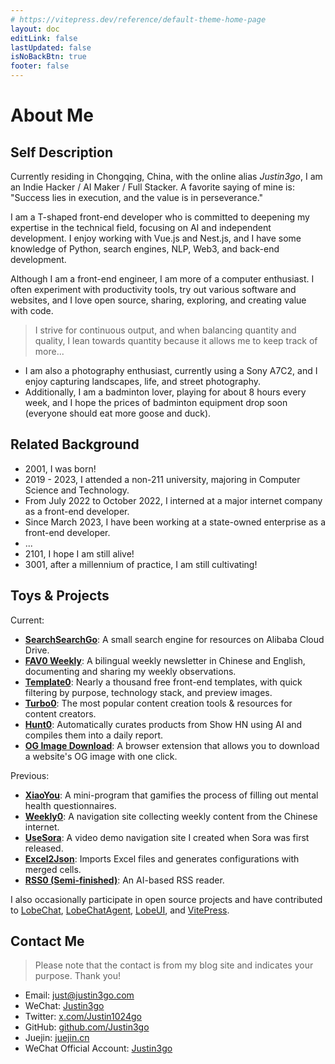```yaml
---
# https://vitepress.dev/reference/default-theme-home-page
layout: doc
editLink: false
lastUpdated: false
isNoBackBtn: true
footer: false
---
```


# About Me

## Self Description

Currently residing in Chongqing, China, with the online alias *Justin3go*, I am an Indie Hacker / AI Maker / Full Stacker. A favorite saying of mine is: "Success lies in execution, and the value is in perseverance."

I am a T-shaped front-end developer who is committed to deepening my expertise in the technical field, focusing on AI and independent development. I enjoy working with Vue.js and Nest.js, and I have some knowledge of Python, search engines, NLP, Web3, and back-end development.

Although I am a front-end engineer, I am more of a computer enthusiast. I often experiment with productivity tools, try out various software and websites, and I love open source, sharing, exploring, and creating value with code.

> I strive for continuous output, and when balancing quantity and quality, I lean towards quantity because it allows me to keep track of more...

- I am also a photography enthusiast, currently using a Sony A7C2, and I enjoy capturing landscapes, life, and street photography.
- Additionally, I am a badminton lover, playing for about 8 hours every week, and I hope the prices of badminton equipment drop soon (everyone should eat more goose and duck).

## Related Background

- 2001, I was born!
- 2019 - 2023, I attended a non-211 university, majoring in Computer Science and Technology.
- From July 2022 to October 2022, I interned at a major internet company as a front-end developer.
- Since March 2023, I have been working at a state-owned enterprise as a front-end developer.
- ...
- 2101, I hope I am still alive!
- 3001, after a millennium of practice, I am still cultivating!

## Toys & Projects

Current:

- **[SearchSearchGo](https://ssgo.app)**: A small search engine for resources on Alibaba Cloud Drive.
- **[FAV0 Weekly](https://fav0.com)**: A bilingual weekly newsletter in Chinese and English, documenting and sharing my weekly observations.
- **[Template0](https://template0.com)**: Nearly a thousand free front-end templates, with quick filtering by purpose, technology stack, and preview images.
- **[Turbo0](https://turbo0.com/)**: The most popular content creation tools & resources for content creators.
- **[Hunt0](https://hunt0.com)**: Automatically curates products from Show HN using AI and compiles them into a daily report.
- **[OG Image Download](https://ogimage.download)**: A browser extension that allows you to download a website's OG image with one click.

Previous:

- **[XiaoYou](https://juejin.cn/post/7230351646797217847)**: A mini-program that gamifies the process of filling out mental health questionnaires.
- **[Weekly0](https://weekly0.com)**: A navigation site collecting weekly content from the Chinese internet.
- **[UseSora](https://usesora.app)**: A video demo navigation site I created when Sora was first released.
- **[Excel2Json](https://bug404.dev)**: Imports Excel files and generates configurations with merged cells.
- **[RSS0 (Semi-finished)](https://rss0.com/read)**: An AI-based RSS reader.

I also occasionally participate in open source projects and have contributed to [LobeChat](https://github.com/lobehub/lobe-chat), [LobeChatAgent](https://github.com/lobehub/lobe-chat-agents), [LobeUI](https://github.com/lobehub/lobe-ui), and [VitePress](https://github.com/vuejs/vitepress).

## Contact Me

> Please note that the contact is from my blog site and indicates your purpose. Thank you!

- Email: [just@justin3go.com](mailto://just@justin3go.com)
- WeChat: [Justin3go](https://oss.justin3go.com/weixin.jpg)
- Twitter: [x.com/Justin1024go](https://x.com/Justin1024go)
- GitHub: [github.com/Justin3go](https://github.com/Justin3go)
- Juejin: [juejin.cn](https://juejin.cn/user/220366354020749/posts)
- WeChat Official Account: [Justin3go](https://oss.justin3go.com/qrcode.jpg)
